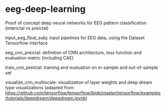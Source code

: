# eeg-deep-learning
Proof of concept deep neural networks for EEG pattern classification (interictal vs preictal) 

input_eeg_float_subj: input pipelines for EEG data, using the Dataset Tensorflow interface

eeg_cnn_preictal: definition of CNN architecture, loss function and evaluation metric (including CAE)

train_cnn_preictal: training and evaluation on in-sample and out-of-sample set 

visualize_cnn_multiscale: visualization of layer weights and deep dream type visualizations (adapted from https://github.com/tensorflow/tensorflow/blob/master/tensorflow/examples/tutorials/deepdream/deepdream.ipynb)


